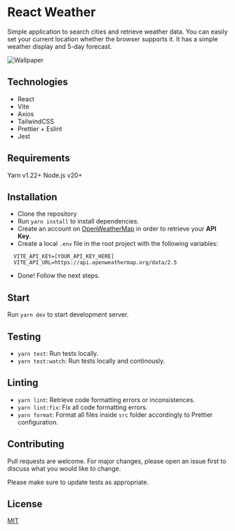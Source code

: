 # React Weather

Simple application to search cities and retrieve weather data. You can easily set your current location whether the browser supports it. It has a simple weather display and 5-day forecast.

![Wallpaper](https://i.imgur.com/jeHO9rf.png)

## Technologies

- React
- Vite
- Axios
- TailwindCSS
- Prettier + Eslint
- Jest

## Requirements

Yarn v1.22+
Node.js v20+

## Installation

- Clone the repository
- Run `yarn install` to install dependencies.
- Create an account on [OpenWeatherMap](https://openweathermap.org/) in order to retrieve your **API Key**.
- Create a local `.env` file in the root project with the following variables:

```
  VITE_API_KEY=[YOUR_API_KEY_HERE]
  VITE_API_URL=https://api.openweathermap.org/data/2.5
```

- Done! Follow the next steps.

## Start

Run `yarn dev` to start development server.

## Testing

- `yarn test`: Run tests locally.
- `yarn test:watch`: Run tests locally and continously.

## Linting

- `yarn lint`: Retrieve code formatting errors or inconsistences.
- `yarn lint:fix`: Fix all code formatting errors.
- `yarn format`: Format all files inside `src` folder accordingly to Prettier configuration.

## Contributing

Pull requests are welcome. For major changes, please open an issue first
to discuss what you would like to change.

Please make sure to update tests as appropriate.

## License

[MIT](https://choosealicense.com/licenses/mit/)
